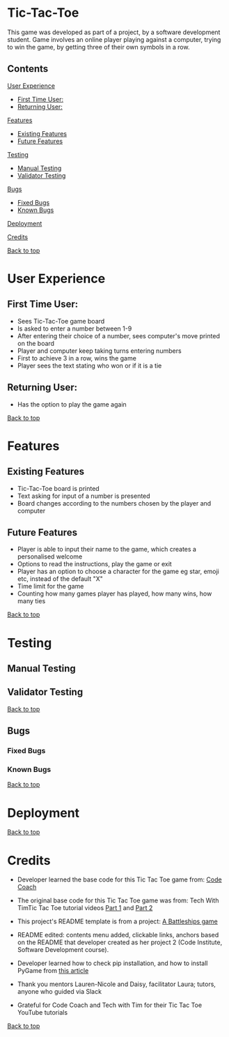 # Tic-Tac-Toe

This game was developed as part of a project, by a software development student.
Game involves an online player playing against a computer, trying to win the game, 
by getting three of their own symbols in a row. 

## Contents

[User Experience](#user-experience)
  - [First Time User:](#first-time-user)
  - [Returning User:](#returning-user)

[Features](#features)
  - [Existing Features](#existing-features)
  - [Future Features](#future-features)

[Testing](#testing)
- [Manual Testing](#manual-testing)
- [Validator Testing](#validator-testing)

[Bugs](#bugs)
- [Fixed Bugs](#fixed-bugs)
- [Known Bugs](#known-bugs)

[Deployment](#deployment)

[Credits](#credits)

[Back to top](#contents)




# User Experience

## First Time User:

* Sees Tic-Tac-Toe game board
* Is asked to enter a number between 1-9
* After entering their choice of a number, sees computer's move printed on the board
* Player and computer keep taking turns entering numbers
* First to achieve 3 in a row, wins the game
* Player sees the text stating who won or if it is a tie

## Returning User:

* Has the option to play the game again

[Back to top](#contents)


# Features

## Existing Features

* Tic-Tac-Toe board is printed
* Text asking for input of a number is presented
* Board changes according to the numbers chosen by the player and computer


## Future Features

* Player is able to input their name to the game, which creates a personalised welcome
* Options to read the instructions, play the game or exit
* Player has an option to choose a character for the game eg star, emoji etc, instead of the default "X"
* Time limit for the game
* Counting how many games player has played, how many wins, how many ties

[Back to top](#contents)

# Testing

## Manual Testing

## Validator Testing

[Back to top](#contents)

## Bugs

### Fixed Bugs

### Known Bugs

[Back to top](#contents)

# Deployment

[Back to top](#contents)

# Credits

- Developer learned the base code for this Tic Tac Toe game from: [Code Coach](https://youtu.be/dK6gJw4-NCo?feature=shared)

- The original base code for this Tic Tac Toe game was from: Tech With TimTic Tac Toe tutorial videos [Part 1](https://youtu.be/5s_lGC2sxwQ?feature=shared) and [Part 2](https://youtu.be/jAaJZLqryTI?feature=shared)

- This project's README template is from a project: [A Battleships game](https://raw.githubusercontent.com/Code-Institute-Submissions/Battleships-P3-1/main/README.md)
- README edited: contents menu added, clickable links, anchors based on the README that developer created as her project 2 (Code Institute, Software Development course).

- Developer learned how to check pip installation, and how to install PyGame from [this article](https://www.geeksforgeeks.org/how-to-install-pygame-in-windows/)

- Thank you mentors Lauren-Nicole and Daisy, facilitator Laura; tutors, anyone who guided via Slack

- Grateful for Code Coach and Tech with Tim for their Tic Tac Toe YouTube tutorials 

[Back to top](#contents)